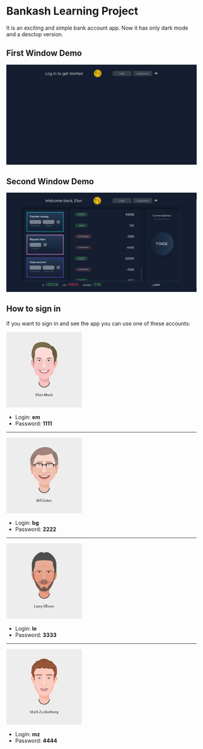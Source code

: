 # Bankash Learning Project

It is an exciting and simple bank account app. Now it has only dark mode and a desctop version. 

## First Window Demo
![Bankash Demo 1](https://github.com/Createira/bankash/blob/master/images/demos/demo-1.png?raw=true)

## Second Window Demo
![Bankash Demo 2](https://github.com/Createira/bankash/blob/master/images/demos/demo-2.png?raw=true)

## How to sign in
If you want to sign in and see the app you can use one of these accounts:

![Elon Musk Avatar](https://github.com/Createira/bankash/blob/master/images/avatars/avatar-1.jpg?raw=true)
* Login: **em** 
* Password: **1111**
---
![Bill Gates Avatar](https://github.com/Createira/bankash/blob/master/images/avatars/avatar-2.jpg?raw=true)
* Login: **bg** 
* Password: **2222**
---
![Larry Ellison](https://github.com/Createira/bankash/blob/master/images/avatars/avatar-3.jpg?raw=true)
* Login: **le** 
* Password: **3333**
---
![Mark Zuckerberg](https://github.com/Createira/bankash/blob/master/images/avatars/avatar-4.jpg?raw=true)
* Login: **mz** 
* Password: **4444**

